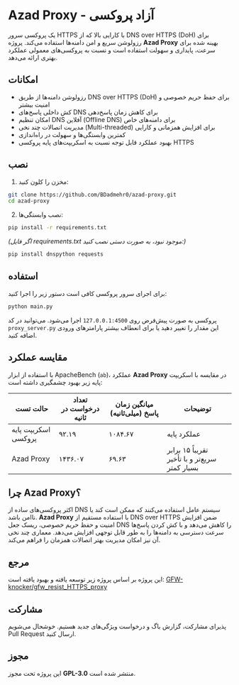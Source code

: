# Azad Proxy - آزاد پروکسی

یک پروکسی سرور HTTPS با کارایی بالا که از DNS over HTTPS (DoH) برای رزولوشن سریع و امن دامنه‌ها استفاده می‌کند. پروژه **Azad Proxy** بهینه شده برای سرعت، پایداری و سهولت استفاده است و نسبت به پروکسی‌های معمولی عملکرد بهتری ارائه می‌دهد.


## امکانات

* رزولوشن دامنه‌ها از طریق DNS over HTTPS (DoH) برای حفظ حریم خصوصی و امنیت بیشتر
* کش داخلی پاسخ‌های DNS برای کاهش زمان پاسخ‌دهی
* امکان تنظیم DNS آفلاین (Offline DNS) برای دامنه‌های خاص
* مدیریت اتصالات چند نخی (Multi-threaded) برای افزایش همزمانی و کارایی
* کمترین وابستگی‌ها و سهولت در راه‌اندازی
* بهبود عملکرد قابل توجه نسبت به اسکریپت‌های پایه پروکسی HTTPS

## نصب

1. مخزن را کلون کنید:

```bash
git clone https://github.com/BDadmehr0/azad-proxy.git
cd azad-proxy
```

2. نصب وابستگی‌ها:
```bash
pip install -r requirements.txt
```

*(اگر فایل requirements.txt موجود نبود، به صورت دستی نصب کنید:)*

```bash
pip install dnspython requests
```

## استفاده

برای اجرای سرور پروکسی کافی است دستور زیر را اجرا کنید:

```bash
python main.py
```

پروکسی به صورت پیش‌فرض روی `127.0.0.1:4500` اجرا می‌شود. می‌توانید در کد `proxy_server.py` این مقدار را تغییر دهید یا برای انعطاف بیشتر پارامترهای ورودی اضافه کنید.


## مقایسه عملکرد

با استفاده از ابزار ApacheBench (`ab`)، عملکرد **Azad Proxy** در مقایسه با اسکریپت پایه زیر بهبود چشمگیری داشته است:

| حالت تست            | تعداد درخواست در ثانیه | میانگین زمان پاسخ (میلی‌ثانیه) | توضیحات                                        |
| ------------------- | ---------------------- | ------------------------------ | ---------------------------------------------- |
| اسکریپت پایه پروکسی | ۹۲.۱۹                  | ۱۰۸۴.۶۷                        | عملکرد پایه                                    |
| Azad Proxy          | ۱۴۳۶.۰۷                | ۶۹.۶۳                          | تقریباً ۱۵ برابر سریع‌تر و با تأخیر بسیار کمتر |


## چرا Azad Proxy؟

اکثر پروکسی‌های ساده از DNS سیستم عامل استفاده می‌کنند که ممکن است کند یا ناامن باشد. **Azad Proxy** با استفاده مستقیم از DNS over HTTPS ضمن افزایش امنیت و حفظ حریم خصوصی، ریسک جعل DNS را کاهش می‌دهد و با کش کردن پاسخ‌ها سرعت دسترسی به دامنه‌ها را به طور قابل توجهی افزایش می‌دهد. معماری چند نخی آن نیز امکان مدیریت بهتر اتصالات همزمان را فراهم می‌کند.

## مرجع

این پروژه بر اساس پروژه زیر توسعه یافته و بهبود یافته است:
[GFW-knocker/gfw\_resist\_HTTPS\_proxy](https://github.com/GFW-knocker/gfw_resist_HTTPS_proxy)

## مشارکت

پذیرای مشارکت، گزارش باگ و درخواست ویژگی‌های جدید هستیم. خوشحال می‌شویم Pull Request ارسال کنید.

## مجوز

این پروژه تحت مجوز **GPL-3.0** منتشر شده است.

